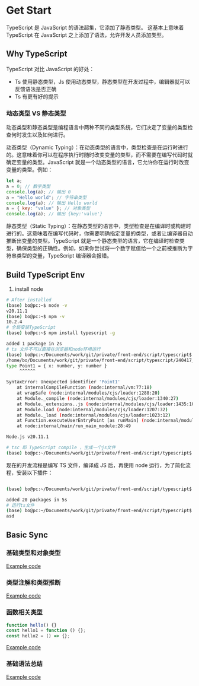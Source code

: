 # Get Start

TypeScript 是 JavaScript 的语法超集，它添加了静态类型。
这基本上意味着 TypeScript 在 JavaScript 之上添加了语法，允许开发人员添加类型。

## Why TypeScript

TypeScript 对比 JavaScript 的好处：

- Ts 使用静态类型，Js 使用动态类型，静态类型在开发过程中，编辑器就可以反馈语法是否正确
- Ts 有更有好的提示

### 动态类型 VS 静态类型

动态类型和静态类型是编程语言中两种不同的类型系统，它们决定了变量的类型检查何时发生以及如何进行。

动态类型（Dynamic Typing）：在动态类型的语言中，类型检查是在运行时进行的。这意味着你可以在程序执行时随时改变变量的类型，而不需要在编写代码时就确定变量的类型。JavaScript 就是一个动态类型的语言，它允许你在运行时改变变量的类型。例如：

```js
let a;
a = 0; // 数字类型
console.log(a); // 输出 0
a = "Hello world"; // 字符串类型
console.log(a); // 输出 Hello world
a = { key: "value" }; // 对象类型
console.log(a); // 输出 {key:'value'}
```

静态类型（Static Typing）：在静态类型的语言中，类型检查是在编译时或构建时进行的。这意味着在编写代码时，你需要明确指定变量的类型，或者让编译器自动推断出变量的类型。TypeScript 就是一个静态类型的语言，它在编译时检查类型，确保类型的正确性。例如，如果你尝试将一个数字赋值给一个之前被推断为字符串类型的变量，TypeScript 编译器会报错。

## Build TypeScript Env

1. install node

```sh
# After installed
(base) bo@pc:~$ node -v
v20.11.1
(base) bo@pc:~$ npm -v
10.2.4
# 全局安装TypeScript
(base) bo@pc:~$ npm install typescript -g

added 1 package in 2s
# ts 文件不可以直接在浏览器和node环境运行
(base) bo@pc:~/Documents/work/git/private/front-end/script/typescript$ node 240417_demo01.ts
/home/bo/Documents/work/git/private/front-end/script/typescript/240417_demo01.ts:2
type Point1 = { x: number, y: number }
     ^^^^^^

SyntaxError: Unexpected identifier 'Point1'
    at internalCompileFunction (node:internal/vm:77:18)
    at wrapSafe (node:internal/modules/cjs/loader:1288:20)
    at Module._compile (node:internal/modules/cjs/loader:1340:27)
    at Module._extensions..js (node:internal/modules/cjs/loader:1435:10)
    at Module.load (node:internal/modules/cjs/loader:1207:32)
    at Module._load (node:internal/modules/cjs/loader:1023:12)
    at Function.executeUserEntryPoint [as runMain] (node:internal/modules/run_main:135:12)
    at node:internal/main/run_main_module:28:49

Node.js v20.11.1

# tsc 即 TypeScript compile ，生成一个js文件
(base) bo@pc:~/Documents/work/git/private/front-end/script/typescript$ tsc 240417_demo01.ts
```

现在的开发流程是编写 TS 文件，编译成 JS 后，再使用 node 运行，为了简化流程，安装以下插件：

```sh

(base) bo@pc:~/Documents/work/git/private/front-end/script/typescript$ npm -g install ts-node

added 20 packages in 5s
# 运行ts文件
(base) bo@pc:~/Documents/work/git/private/front-end/script/typescript$ ts-node 240417_demo01.ts
asd
```

## Basic Sync

### 基础类型和对象类型

[Example code](../script/typescript/240417_demo02.ts)

### 类型注解和类型推断

[Example code](../script/typescript/240417_demo03.ts)

### 函数相关类型

```ts
function hello() {}
const hello1 = function () {};
const hello2 = () => {};
```

[Example code](../script/typescript/240417_demo04.ts)

### 基础语法总结

[Example code](../script/typescript/240417_demo05.ts)
